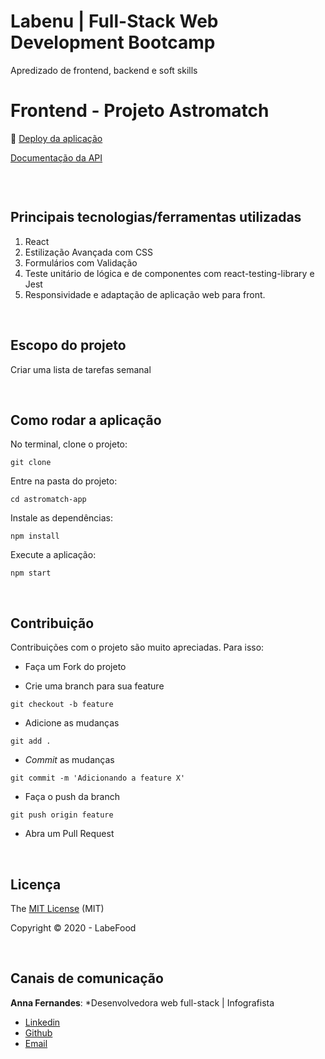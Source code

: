 # Labenu | Full-Stack Web Development Bootcamp
Apredizado de frontend, backend e soft skills


# Frontend - Projeto Astromatch

:dash: [Deploy da aplicação](http://misty-bucket.surge.sh/http://waggish-pest.surge.sh/)

[Documentação da API](https://documenter.getpostman.com/view/7549981/SW12yx56?version=latest#53fb805a-37c2-4bf1-98fc-f5d8c65143d8)

<p align="center">
  <img src="">
</p>

<br>

## Principais tecnologias/ferramentas utilizadas

1. React
3. Estilização Avançada com CSS
6. Formulários com Validação
7. Teste unitário de lógica e de componentes com react-testing-library e Jest
8. Responsividade e adaptação de aplicação web para front.

<br>

## Escopo do projeto

Criar uma lista de tarefas semanal

<br>

## Como rodar a aplicação

No terminal, clone o projeto:
```
git clone 
```

Entre na pasta do projeto:
```
cd astromatch-app
```

Instale as dependências:
```
npm install
```

Execute a aplicação:
```
npm start 
```

<br>

## Contribuição

Contribuições com o projeto são muito apreciadas. Para isso:

- Faça um Fork do projeto

- Crie uma branch para sua feature
```
git checkout -b feature
```

- Adicione as mudanças
```
git add . 
```

- _Commit_ as mudanças 
```
git commit -m 'Adicionando a feature X'
```

- Faça o push da branch 
```
git push origin feature
```

- Abra um Pull Request

<br>

## Licença

The [MIT License]() (MIT)

Copyright :copyright: 2020 - LabeFood

<br>

## Canais de comunicação

**Anna Fernandes**: *Desenvolvedora web full-stack | Infografista
- [Linkedin](https://www.linkedin.com/in/annacbfernandes/)
- [Github](https://github.com/acretelli)
- [Email](anna.cbf@hotmail.com)

<br>

